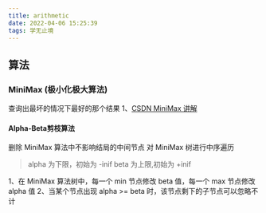 ```yaml
---
title: arithmetic
date: 2022-04-06 15:25:39
tags: 学无止境
---
```


## 算法

### MiniMax (极小化极大算法)

查询出最坏的情况下最好的那个结果
1、[CSDN MiniMax 讲解](https://blog.csdn.net/zkybeck_ck/article/details/45644471)

#### Alpha-Beta剪枝算法

删除 MiniMax 算法中不影响结局的中间节点
对 MiniMax 树进行中序遍历

>alpha 为下限，初始为 -inif
>beta 为上限,初始为 +inif

1、在 MiniMax 算法树中，每一个 min 节点修改 beta 值，每一个 max 节点修改 alpha 值
2、当某个节点出现 alpha >= beta 时，该节点剩下的子节点可以忽略不计
